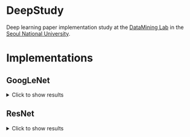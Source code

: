 # DeepStudy
Deep learning paper implementation study at the <a href="https://datalab.snu.ac.kr/">DataMining Lab</a> in the <a href="http://www.snu.ac.kr">Seoul National University</a>.

# Implementations
## GoogLeNet
<details><summary>Click to show results</summary>
<p>

### Hyper Parameters
* Loss = CrossEntropyLoss
* Adam Optimizer = learning rate : 1e-3, weight_decay : 5e-4

### Experiments
* Dataset = CIFAR10
#### Without BathNormalization
* Epoch 10 => Accuracy 48.89% took 1054 secs(about half hour)
* Epoch 100 => Accuracy 75.62% took 9649 secs(about 2.5 hour)
* Epoch 300 => Accuracy 79.65% took 28728 secs(about 8 hour)
* ~ Epoch 900 => Accuracy 78~81%

#### With BathNormalization on every Conv Layers, Learning rate : 1e-3
* Epoch 10 => Accuracy 61.45% took 1149 secs(about half hour)

#### With BathNormalization on every Conv Layers, SGD optimizer Learning rate : 1e-2
* Epoch 10 => Accuracy 72.3% took 1159 secs(about half hour)
* Epoch 20 => Accuracy 81.18% took 2213 secs
* Epoch 139 => Accuracy 89.2% took took 14763 secs

#### With BathNormalization on every Conv Layers, SGD optimizer Learning rate : 1e-1
* Epoch 10 => Accuracy 56.2% took 1155 secs(about half hour)

#### With BathNormalization on every Conv Layers, BatchNorm after Inception, SGD optimizer Learning rate : 1e-2
* Epoch 10 => Accuracy 71.99% took 1159 secs(about half hour)

#### With BathNormalization on every Conv Layers, BatchNorm after Inception, SGD optimizer Learning rate : 1e-1
* Epoch 10 => Accuracy 60.69% took 1116 secs(about half hour)
</p>
</details>

## ResNet
<details><summary>Click to show results</summary>
<p>

### Hyper Parameters
* Loss = CrossEntropyLoss
* SGD Optimizer = learning rate : 1e-2, momentum : 0.9

### Experiments
* Dataset = CIFAR10

#### SGD (lr:1e-2, momentum:0.9)
* Epoch 10 => Accuracy 60.03% took 532 secs(about 9 mins)
* Epoch 50 => Accuracy 80.46% took 2220 secs(about 40 mins)
* Epoch 300 => Accuracy 89.11% took 13368 secs(about 4 hours)
* Epoch 500 => Accuracy 90.4% took 22249 secs(about 6 hours)

#### SGD (lr:1e-1, momentum:0.9)
* Epoch 10 => Accuracy 51.11% took 489 secs(about 8 mins)
* Epoch 50 => Accuracy 78.48% took 2271 secs(about 40 mins)
* Epoch 300 => Accuracy 89.53% took 13405 secs(about 4 hours)

</p>
</details>
